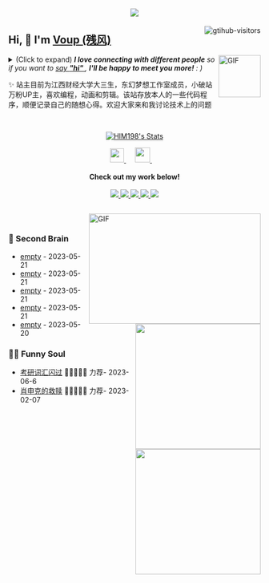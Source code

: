 <h1 align="center"> <a href="https://sunguoqi.com/"> <img src="https://readme-typing-svg.herokuapp.com/?lines=console.log(%22Hello%2C%20World!%22);残风同学祝您今天愉快!&center=true&size=27"> </a> </h1>
<a href="https://github.com/HIM198/computer-vision-in-action">
    <img align="right" src="https://komarev.com/ghpvc/?username=HIM198&label=Visitors&color=red&style=flat&logo=github" alt="gtihub-visitors" />
</a>

## Hi, 👋  I'm <a href="http://welcome.voup.cn">Voup (残风)</a>

<img align="right" alt="GIF" src="https://voup.cn" width="84" title="Say HI"> <details><summary>(Click to expand) <em><b>I love connecting with different people</b> so if you want to <a href="https://voup.cn" >say <b>"hi" </b></a>, <b>I'll be happy to meet you more!</b> : )</em></summary>

<!--my introduction start-->
    
- 🔭 empty
- 🌱 empty
- 🤔 Only two things make me moved. 
  1. empty
  2. empty
- ❤️ I like eating 🍉, raising 🐓, playing 🏓, sleeping in 🛌 and 📺 [ACGN]
- 💬 Be free to ask me about anything [here](https://github.com/HIM198/HIM198/issues).

---
</details>
  
  ✨ 站主目前为江西财经大学大三生，东幻梦想工作室成员，小破站万粉UP主，喜欢编程，动画和剪辑。该站存放本人的一些代码程序，顺便记录自己的随想心得。欢迎大家来和我讨论技术上的问题


<!--my introduction end -->

<br>

<p align="center">
  <a href="https://github.com/HIM198" class="rich-diff-level-one">
    <img src="https://github-readme-stats.vercel.app/api?username=HIM198&title_color=333&text_color=777" alt="HIM198's Stats" >
    <!-- &hide=issues
    <img src="https://github-readme-stats.vercel.app/api?username=HIM198&hide=issues&title_color=333&text_color=777" alt="HIM198's Stats" >
    -->
  </a>
</p>

<p align="center">
  <a href= "https://imgconvert.csdnimg.cn/aHR0cHM6Ly9tbWJpei5xcGljLmNuL21tYml6X3BuZy9aTmRoV05pYjNJUkIzZk5ldWVGZEQ4YnZ4cXlzbXRtRktUTGdFSXZOMUdnTHhDNXV0Y1VBZVJ0T0lJa0hTZTVnVGowamVtZUVOQTJJMHhiU0xjQ3VrVVEvNjQw?x-oss-process=image/format,png" target="_blank" alt="WeChat" title="WeChat">
    <img src="https://img.icons8.com/ios-filled/50/000000/weixing.png" width="28px"/>
  </a>
    <!--
  &emsp;
  <a href="https://blog.csdn.net/Charmve" target="_blank" alt="CSDN" title="CSDN">
    <img src="https://img.icons8.com/material/48/000000/csdn.png" width="30px"/>
  </a>
  &emsp;
  <a href="https://www.zhihu.com/people/MaiweiE-com" target="_blank" alt="Zhihu" title="Zhihu">
    <img src="https://img.icons8.com/material-two-tone/50/000000/zhihu.png" width="28px"/>
  </a>
-->
  &emsp;
  <a href="https://space.bilibili.com/275728029" target="_blank" alt="Bilibili" title="Bilibili">
    <img src="https://user-images.githubusercontent.com/29084184/166415345-91925d37-c66f-448f-8d75-c8355fe0b692.png" width="30px"/>
  </a>
      <!--
  &emsp;
  <a href= "https://www.instagram.com/charmve_/" target="_blank" alt="Instagram" title="Instagram">
    <img src="https://img.icons8.com/ios-glyphs/256/000000/instagram-new.svg" width="28px"/>
  </a>
-->
    <!--
  &emsp;
  <a href="https://www.youtube.com/channel/UCxFkZjbpt0KyhEv1d342SQQ" target="_blank" alt="YouTube" title="YouTube">
    <img src="https://img.icons8.com/ios-filled/50/000000/youtube-play.png" width="30px"/>
  </a>
-->
    <!--
  &emsp;
  <a href="https://www.linkedin.com/in/charmve" target="_blank" alt="LinkedIn" title="LinkedIn">
    <img src="https://img.icons8.com/ios-filled/256/000000/linkedin.svg" width="26px"/>
  </a>
-->
  &emsp;
  <br><br>
  <strong>Check out my work below!</strong>
  <br><br>
  <a href="https://github.com/Charmve">
    <img src="https://badges.strrl.dev/visits/Charmve/Charmve?style=flat-square&color=black&logo=github">
  </a>
  <a href="https://github.com/Charmve">
    <img src="https://badges.strrl.dev/years/Charmve?style=flat-square&color=black&logo=github">
  </a>
  <a href="https://github.com/Charmve?tab=repositories">
    <img src="https://badges.strrl.dev/repos/Charmve?style=flat-square&color=black&logo=github">
  </a>
  <a href="https://gist.github.com/Charmve">
    <img src="https://badges.strrl.dev/gists/Charmve?style=flat-square&color=black&logo=github">
  </a>
  <a href="https://github.com/Charmve">
    <img src="https://badges.strrl.dev/commits/monthly/Charmve?style=flat-square&color=black&logo=github">
  </a>
</p>

<h2></h2>

<img align="right" alt="GIF" src="OctoCharmve/code.gif" width="343" height="220" title="Do what you like, and do it best!"> &nbsp;&nbsp;&nbsp;&nbsp;

<!-- stackoverflow profile
<a href="https://stackoverflow.com/users/8317261/charmve"><img align="right" alt="Profile of Charmve (张伟) on StackOverflow" src="https://stackoverflow.com/users/flair/8317261.png"></a>-->


### 🧠 Second Brain

<img align="right" width="250" src="https://cdn.jsdelivr.net/gh/sun0225SUN/sun0225SUN/assets/images/hi.gif" />

<!-- START_SECTION:brain -->
* <a href='http://welcome.voup.cn' target='_blank'>empty</a> - 2023-05-21
* <a href='http://welcome.voup.cn' target='_blank'>empty</a> - 2023-05-21
* <a href='http://welcome.voup.cn' target='_blank'>empty</a> - 2023-05-21
* <a href='http://welcome.voup.c' target='_blank'>empty</a> - 2023-05-21
* <a href='http://welcome.voup.c' target='_blank'>empty</a> - 2023-05-20
<!-- END_SECTION:brain -->

</td></tr>

<tr><td>

### 🤾‍♂️ Funny Soul

<img align="right" width="250" src="https://cdn.jsdelivr.net/gh/sun0225SUN/sun0225SUN/assets/images/hi.gif" />

<!-- START_SECTION:douban -->
* <a href='https://www.bing.com/search?q=%E8%80%83%E7%A0%94%E8%AF%8D%E6%B1%87%E9%97%AA%E8%BF%87' target='_blank'>考研词汇闪过</a> 🌟🌟🌟🌟🌟 力荐- 2023-06-6
* <a href='http://movie.douban.com/subject/1292052/' target='_blank'>肖申克的救赎</a> 🌟🌟🌟🌟🌟 力荐- 2023-02-07


<!-- END_SECTION:douban -->

</td></tr>

<tr><td>
